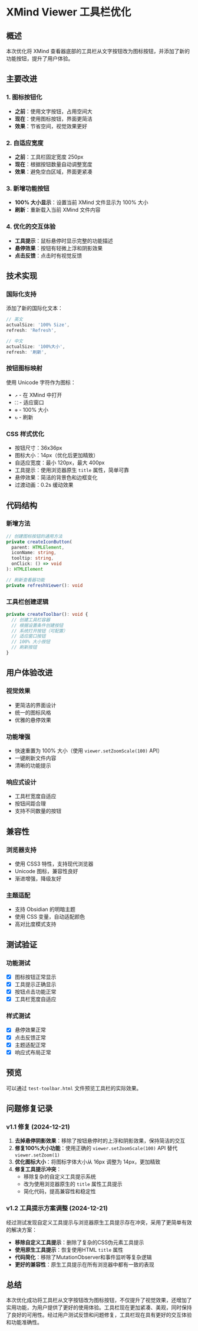 # XMind Viewer 工具栏优化

## 概述

本次优化将 XMind 查看器底部的工具栏从文字按钮改为图标按钮，并添加了新的功能按钮，提升了用户体验。

## 主要改进

### 1. 图标按钮化
- **之前**：使用文字按钮，占用空间大
- **现在**：使用图标按钮，界面更简洁
- **效果**：节省空间，视觉效果更好

### 2. 自适应宽度
- **之前**：工具栏固定宽度 250px
- **现在**：根据按钮数量自动调整宽度
- **效果**：避免空白区域，界面更紧凑

### 3. 新增功能按钮
- **100% 大小显示**：设置当前 XMind 文件显示为 100% 大小
- **刷新**：重新载入当前 XMind 文件内容

### 4. 优化的交互体验
- **工具提示**：鼠标悬停时显示完整的功能描述
- **悬停效果**：按钮有轻微上浮和阴影效果
- **点击反馈**：点击时有视觉反馈

## 技术实现

### 国际化支持
添加了新的国际化文本：
```typescript
// 英文
actualSize: '100% Size',
refresh: 'Refresh',

// 中文
actualSize: '100%大小',
refresh: '刷新',
```

### 按钮图标映射
使用 Unicode 字符作为图标：
- `↗` - 在 XMind 中打开
- `⛶` - 适应窗口
- `⊕` - 100% 大小
- `↻` - 刷新

### CSS 样式优化
- 按钮尺寸：36x36px
- 图标大小：14px（优化后更加精致）
- 自适应宽度：最小 120px，最大 400px
- 工具提示：使用浏览器原生 `title` 属性，简单可靠
- 悬停效果：简洁的背景色和边框变化
- 过渡动画：0.2s 缓动效果

## 代码结构

### 新增方法
```typescript
// 创建图标按钮的通用方法
private createIconButton(
  parent: HTMLElement,
  iconName: string,
  tooltip: string,
  onClick: () => void
): HTMLElement

// 刷新查看器功能
private refreshViewer(): void
```

### 工具栏创建逻辑
```typescript
private createToolbar(): void {
  // 创建工具栏容器
  // 根据设置条件创建按钮
  // 系统打开按钮（可配置）
  // 适应窗口按钮
  // 100% 大小按钮
  // 刷新按钮
}
```

## 用户体验改进

### 视觉效果
- 更简洁的界面设计
- 统一的图标风格
- 优雅的悬停效果

### 功能增强
- 快速重置为 100% 大小（使用 `viewer.setZoomScale(100)` API）
- 一键刷新文件内容
- 清晰的功能提示

### 响应式设计
- 工具栏宽度自适应
- 按钮间距合理
- 支持不同数量的按钮

## 兼容性

### 浏览器支持
- 使用 CSS3 特性，支持现代浏览器
- Unicode 图标，兼容性良好
- 渐进增强，降级友好

### 主题适配
- 支持 Obsidian 的明暗主题
- 使用 CSS 变量，自动适配颜色
- 高对比度模式支持

## 测试验证

### 功能测试
- [x] 图标按钮正常显示
- [x] 工具提示正确显示
- [x] 按钮点击功能正常
- [x] 工具栏宽度自适应

### 样式测试
- [x] 悬停效果正常
- [x] 点击反馈正常
- [x] 主题适配正常
- [x] 响应式布局正常

## 预览

可以通过 `test-toolbar.html` 文件预览工具栏的实际效果。

## 问题修复记录

### v1.1 修复 (2024-12-21)
1. **去掉悬停阴影效果**：移除了按钮悬停时的上浮和阴影效果，保持简洁的交互
2. **修复100%大小功能**：使用正确的 `viewer.setZoomScale(100)` API 替代 `viewer.setZoom(1)`
3. **优化图标大小**：将图标字体大小从 16px 调整为 14px，更加精致
4. **修复工具提示冲突**：
   - 移除复杂的自定义工具提示系统
   - 改为使用浏览器原生的 `title` 属性工具提示
   - 简化代码，提高兼容性和稳定性

### v1.2 工具提示方案调整 (2024-12-21)
经过测试发现自定义工具提示与浏览器原生工具提示存在冲突，采用了更简单有效的解决方案：
- **移除自定义工具提示**：删除了复杂的CSS伪元素工具提示
- **使用原生工具提示**：恢复使用HTML `title` 属性
- **代码简化**：移除了MutationObserver和事件监听等复杂逻辑
- **更好的兼容性**：原生工具提示在所有浏览器中都有一致的表现

## 总结

本次优化成功将工具栏从文字按钮改为图标按钮，不仅提升了视觉效果，还增加了实用功能，为用户提供了更好的使用体验。工具栏现在更加紧凑、美观，同时保持了良好的可用性。经过用户测试反馈和问题修复，工具栏现在具有更好的交互体验和功能准确性。 